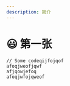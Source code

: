 ```yaml
---
description: 简介
---
```


# 😃 第一张

```
// Some codeqijfojqof
afoqjweofjqwf
afjqowjefoq
afoqjwfojqweof

```

